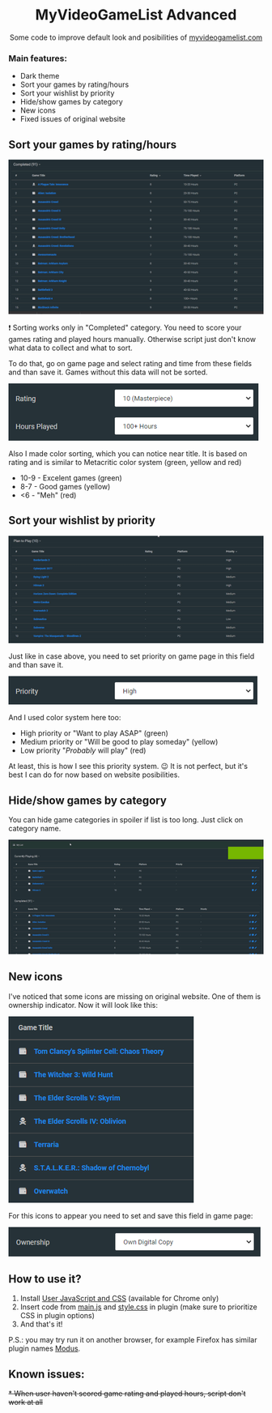 <div align="center">
  <h1>MyVideoGameList Advanced</h1>
  <p>Some code to improve default look and posibilities of <a href='https://myvideogamelist.com/'>myvideogamelist.com</a></p>
</div>

### Main features:

- Dark theme
- Sort your games by rating/hours
- Sort your wishlist by priority
- Hide/show games by category
- New icons
- Fixed issues of original website

## Sort your games by rating/hours

![Sort your games by rating/hours](images/sort-by-rating-hours.gif "Sort your games by rating/hours")

:heavy_exclamation_mark: Sorting works only in "Completed" category. You need to score your games rating and played hours manually. Otherwise script just don't know what data to collect and what to sort. 

To do that, go on game page and select rating and time from these fields and than save it. Games without this data will not be sorted.

![Fields required for rating/hours sort](images/fields-required-for-rating-hours-sort.png "Fields required for rating/hours sort")

Also I made color sorting, which you can notice near title. It is based on rating and is similar to Metacritic color system (green, yellow and red)

* 10-9 - Excelent games (green)
* 8-7 - Good games (yellow)
* <6 - "Meh" (red)

## Sort your wishlist by priority

![Sort your wishlist by priority](images/sort-py-priority.gif "Sort your wishlist by priority")

Just like in case above, you need to set priority on game page in this field and than save it.

![Fields required for priority sort](images/field-required-for-priority-sort.png "Fields required for priority sort")

And I used color system here too:

* High priority or "Want to play ASAP" (green)
* Medium priority or "Will be good to play someday" (yellow)
* Low priority "<i>Probably</i> will play" (red)

At least, this is how I see this priority system. :wink: It is not perfect, but it's best I can do for now based on website posibilities. 

## Hide/show games by category

You can hide game categories in spoiler if list is too long. Just click on category name.

![Hide/show games by category](images/hide-show-categories.gif "Hide/show games by category")

## New icons

I've noticed that some icons are missing on original website. One of them is ownership indicator. Now it will look like this:

![Game ownership](images/icons-for-ownership-status.png "Game ownership")

For this icons to appear you need to set and save this field in game page:

![Field required for ownership](images/field-required-for-ownership.png "Field required for ownership")

## How to use it?

1) Install [User JavaScript and CSS](https://chrome.google.com/webstore/detail/user-javascript-and-css/nbhcbdghjpllgmfilhnhkllmkecfmpld) (available for Chrome only)
2) Insert code from [main.js](main.js) and [style.css](style.css) in plugin (make sure to prioritize CSS in plugin options)
3) And that's it!

P.S.: you may try run it on another browser, for example Firefox has similar plugin names [Modus](https://addons.mozilla.org/ru/firefox/addon/modus-css-js/?src=search).

## Known issues:

~~* When user haven't scored game rating and played hours, script don't work at all~~

